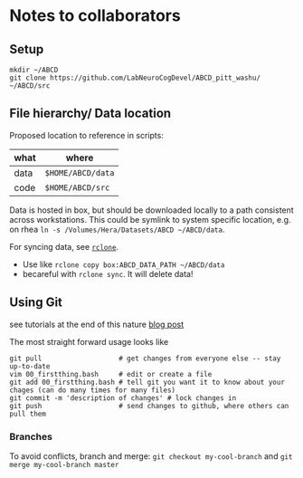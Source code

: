 # Notes to collaborators 
## Setup

```
mkdir ~/ABCD
git clone https://github.com/LabNeuroCogDevel/ABCD_pitt_washu/ ~/ABCD/src
```

## File hierarchy/ Data location
Proposed location to reference in scripts:

| what  | where             |
| ----- | ----------------- |
| data  | `$HOME/ABCD/data` |
| code  | `$HOME/ABCD/src`  |


Data is hosted in box, but should be downloaded locally to a path consistent across workstations. This could be symlink to system specific location, e.g. on rhea `ln -s /Volumes/Hera/Datasets/ABCD ~/ABCD/data`.



For syncing data, see [`rclone`](https://rclone.org/box/). 
  * Use like `rclone copy box:ABCD_DATA_PATH ~/ABCD/data`
  * becareful with `rclone sync`. It will delete data! 

## Using Git

see tutorials at the end of this nature [blog post](http://blogs.nature.com/naturejobs/2018/06/11/git-the-reproducibility-tool-scientists-love-to-hate/)

The most straight forward usage looks like
```
git pull                   # get changes from everyone else -- stay up-to-date
vim 00_firstthing.bash     # edit or create a file
git add 00_firstthing.bash # tell git you want it to know about your chages (can do many times for many files)
git commit -m 'description of changes' # lock changes in
git push                   # send changes to github, where others can pull them
```

### Branches
To avoid conflicts, branch and merge: `git checkout my-cool-branch` and `git merge my-cool-branch master` 
